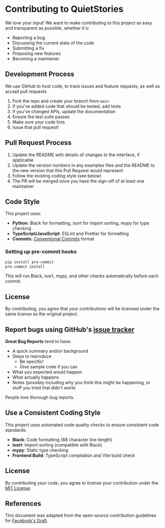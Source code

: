 # Contributing to QuietStories

We love your input! We want to make contributing to this project as easy and transparent as possible, whether it's:

- Reporting a bug
- Discussing the current state of the code
- Submitting a fix
- Proposing new features
- Becoming a maintainer

## Development Process

We use GitHub to host code, to track issues and feature requests, as well as accept pull requests.

1. Fork the repo and create your branch from `main`
2. If you've added code that should be tested, add tests
3. If you've changed APIs, update the documentation
4. Ensure the test suite passes
5. Make sure your code lints
6. Issue that pull request!

## Pull Request Process

1. Update the README with details of changes to the interface, if applicable
2. Update the version numbers in any examples files and the README to the new version that this Pull Request would represent
3. Follow the existing coding style (see below)
4. The PR will be merged once you have the sign-off of at least one maintainer

## Code Style

This project uses:
- **Python**: Black for formatting, isort for import sorting, mypy for type checking
- **TypeScript/JavaScript**: ESLint and Prettier for formatting
- **Commits**: [Conventional Commits](https://conventionalcommits.org/) format

### Setting up pre-commit hooks

```bash
pip install pre-commit
pre-commit install
```

This will run Black, isort, mypy, and other checks automatically before each commit.

## License

By contributing, you agree that your contributions will be licensed under the same license as the original project.

## Report bugs using GitHub's [issue tracker](https://github.com/AB-Law/QuietStories/issues)

**Great Bug Reports** tend to have:

- A quick summary and/or background
- Steps to reproduce
  - Be specific!
  - Give sample code if you can
- What you expected would happen
- What actually happens
- Notes (possibly including why you think this might be happening, or stuff you tried that didn't work)

People *love* thorough bug reports.

## Use a Consistent Coding Style

This project uses automated code quality checks to ensure consistent code standards:

- **Black**: Code formatting (88 character line length)
- **isort**: Import sorting (compatible with Black)
- **mypy**: Static type checking
- **Frontend Build**: TypeScript compilation and Vite build check

## License

By contributing your code, you agree to license your contribution under the [MIT License](LICENSE).

## References

This document was adapted from the open-source contribution guidelines for [Facebook's Draft](https://github.com/facebook/draft-js/blob/a9316a723f9e918afde44dea68b5f9f39b7d9b00/CONTRIBUTING.md).
